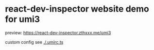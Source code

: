 # react-dev-inspector website demo for umi3

preview: https://react-dev-inspector.zthxxx.me/umi3

custom config see [./.umirc.ts](https://github.com/zthxxx/react-dev-inspector/blob/master/examples/umi3/.umirc.ts#L32-L34)
